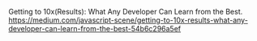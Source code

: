 Getting to 10x(Results): What Any Developer Can Learn from the Best.
https://medium.com/javascript-scene/getting-to-10x-results-what-any-developer-can-learn-from-the-best-54b6c296a5ef

